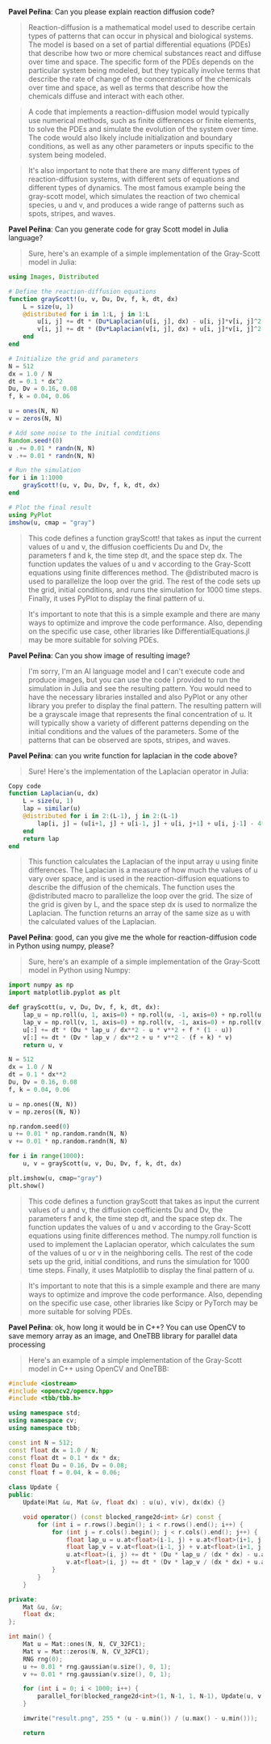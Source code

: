 **Pavel Peřina**: Can you please explain reaction diffusion code?

> Reaction-diffusion is a mathematical model used to describe certain types of patterns that can occur in physical and biological systems. The model is based on a set of partial differential equations (PDEs) that describe how two or more chemical substances react and diffuse over time and space. The specific form of the PDEs depends on the particular system being modeled, but they typically involve terms that describe the rate of change of the concentrations of the chemicals over time and space, as well as terms that describe how the chemicals diffuse and interact with each other.

> A code that implements a reaction-diffusion model would typically use numerical methods, such as finite differences or finite elements, to solve the PDEs and simulate the evolution of the system over time. The code would also likely include initialization and boundary conditions, as well as any other parameters or inputs specific to the system being modeled.

> It's also important to note that there are many different types of reaction-diffusion systems, with different sets of equations and different types of dynamics. The most famous example being the gray-scott model, which simulates the reaction of two chemical species, u and v, and produces a wide range of patterns such as spots, stripes, and waves.


**Pavel Peřina**:
Can you generate code for gray Scott model in Julia language?

> Sure, here's an example of a simple implementation of the Gray-Scott model in Julia:

```julia
using Images, Distributed

# Define the reaction-diffusion equations
function grayScott!(u, v, Du, Dv, f, k, dt, dx)
    L = size(u, 1)
    @distributed for i in 1:L, j in 1:L
        u[i, j] += dt * (Du*Laplacian(u[i, j], dx) - u[i, j]*v[i, j]^2 + f*(1.0 - u[i, j]))
        v[i, j] += dt * (Dv*Laplacian(v[i, j], dx) + u[i, j]*v[i, j]^2 - (f + k)*v[i, j])
    end
end

# Initialize the grid and parameters
N = 512
dx = 1.0 / N
dt = 0.1 * dx^2
Du, Dv = 0.16, 0.08
f, k = 0.04, 0.06

u = ones(N, N)
v = zeros(N, N)

# Add some noise to the initial conditions
Random.seed!(0)
u .+= 0.01 * randn(N, N)
v .+= 0.01 * randn(N, N)

# Run the simulation
for i in 1:1000
    grayScott!(u, v, Du, Dv, f, k, dt, dx)
end

# Plot the final result
using PyPlot
imshow(u, cmap = "gray")
```
> This code defines a function grayScott! that takes as input the current values of u and v, the diffusion coefficients Du and Dv, the parameters f and k, the time step dt, and the space step dx. The function updates the values of u and v according to the Gray-Scott equations using finite differences method. The @distributed macro is used to parallelize the loop over the grid. The rest of the code sets up the grid, initial conditions, and runs the simulation for 1000 time steps. Finally, it uses PyPlot to display the final pattern of u.

> It's important to note that this is a simple example and there are many ways to optimize and improve the code performance. Also, depending on the specific use case, other libraries like DifferentialEquations.jl may be more suitable for solving PDEs.


**Pavel Peřina**: Can you show image of resulting image?

> I'm sorry, I'm an AI language model and I can't execute code and produce images, but you can use the code I provided to run the simulation in Julia and see the resulting pattern. You would need to have the necessary libraries installed and also PyPlot or any other library you prefer to display the final pattern. The resulting pattern will be a grayscale image that represents the final concentration of u. It will typically show a variety of different patterns depending on the initial conditions and the values of the parameters. Some of the patterns that can be observed are spots, stripes, and waves.


**Pavel Peřina**: can you write function for laplacian in the code above?

> Sure! Here's the implementation of the Laplacian operator in Julia:

```julia
Copy code
function Laplacian(u, dx)
    L = size(u, 1)
    lap = similar(u)
    @distributed for i in 2:(L-1), j in 2:(L-1)
        lap[i, j] = (u[i+1, j] + u[i-1, j] + u[i, j+1] + u[i, j-1] - 4*u[i, j]) / dx^2
    end
    return lap
end
```
> This function calculates the Laplacian of the input array u using finite differences. The Laplacian is a measure of how much the values of u vary over space, and is used in the reaction-diffusion equations to describe the diffusion of the chemicals. The function uses the @distributed macro to parallelize the loop over the grid. The size of the grid is given by L, and the space step dx is used to normalize the Laplacian. The function returns an array of the same size as u with the calculated values of the Laplacian.

**Pavel Peřina**: good, can you give me the whole for reaction-diffusion code in Python using numpy, please?

> Sure, here's an example of a simple implementation of the Gray-Scott model in Python using Numpy:
```py
import numpy as np
import matplotlib.pyplot as plt

def grayScott(u, v, Du, Dv, f, k, dt, dx):
    lap_u = np.roll(u, 1, axis=0) + np.roll(u, -1, axis=0) + np.roll(u, 1, axis=1) + np.roll(u, -1, axis=1) - 4*u
    lap_v = np.roll(v, 1, axis=0) + np.roll(v, -1, axis=0) + np.roll(v, 1, axis=1) + np.roll(v, -1, axis=1) - 4*v
    u[:] += dt * (Du * lap_u / dx**2 - u * v**2 + f * (1 - u))
    v[:] += dt * (Dv * lap_v / dx**2 + u * v**2 - (f + k) * v)
    return u, v

N = 512
dx = 1.0 / N
dt = 0.1 * dx**2
Du, Dv = 0.16, 0.08
f, k = 0.04, 0.06

u = np.ones((N, N))
v = np.zeros((N, N))

np.random.seed(0)
u += 0.01 * np.random.randn(N, N)
v += 0.01 * np.random.randn(N, N)

for i in range(1000):
    u, v = grayScott(u, v, Du, Dv, f, k, dt, dx)

plt.imshow(u, cmap="gray")
plt.show()
```

> This code defines a function grayScott that takes as input the current values of u and v, the diffusion coefficients Du and Dv, the parameters f and k, the time step dt, and the space step dx. The function updates the values of u and v according to the Gray-Scott equations using finite differences method. The numpy.roll function is used to implement the Laplacian operator, which calculates the sum of the values of u or v in the neighboring cells. The rest of the code sets up the grid, initial conditions, and runs the simulation for 1000 time steps. Finally, it uses Matplotlib to display the final pattern of u.

> It's important to note that this is a simple example and there are many ways to optimize and improve the code performance. Also, depending on the specific use case, other libraries like Scipy or PyTorch may be more suitable for solving PDEs.


**Pavel Peřina**: ok, how long it would be in C++? You can use OpenCV to save memory array as an image, and OneTBB library for parallel data processing

>Here's an example of a simple implementation of the Gray-Scott model in C++ using OpenCV and OneTBB:

```cpp
#include <iostream>
#include <opencv2/opencv.hpp>
#include <tbb/tbb.h>

using namespace std;
using namespace cv;
using namespace tbb;

const int N = 512;
const float dx = 1.0 / N;
const float dt = 0.1 * dx * dx;
const float Du = 0.16, Dv = 0.08;
const float f = 0.04, k = 0.06;

class Update {
public:
    Update(Mat &u, Mat &v, float dx) : u(u), v(v), dx(dx) {}

    void operator() (const blocked_range2d<int> &r) const {
        for (int i = r.rows().begin(); i < r.rows().end(); i++) {
            for (int j = r.cols().begin(); j < r.cols().end(); j++) {
                float lap_u = u.at<float>(i-1, j) + u.at<float>(i+1, j) + u.at<float>(i, j-1) + u.at<float>(i, j+1) - 4*u.at<float>(i, j);
                float lap_v = v.at<float>(i-1, j) + v.at<float>(i+1, j) + v.at<float>(i, j-1) + v.at<float>(i, j+1) - 4*v.at<float>(i, j);
                u.at<float>(i, j) += dt * (Du * lap_u / (dx * dx) - u.at<float>(i, j) * v.at<float>(i, j) * v.at<float>(i, j) + f * (1 - u.at<float>(i, j)));
                v.at<float>(i, j) += dt * (Dv * lap_v / (dx * dx) + u.at<float>(i, j) * v.at<float>(i, j) * v.at<float>(i, j) - (f + k) * v.at<float>(i, j));
            }
        }
    }

private:
    Mat &u, &v;
    float dx;
};

int main() {
    Mat u = Mat::ones(N, N, CV_32FC1);
    Mat v = Mat::zeros(N, N, CV_32FC1);
    RNG rng(0);
    u += 0.01 * rng.gaussian(u.size(), 0, 1);
    v += 0.01 * rng.gaussian(v.size(), 0, 1);

    for (int i = 0; i < 1000; i++) {
        parallel_for(blocked_range2d<int>(1, N-1, 1, N-1), Update(u, v, dx));
    }

    imwrite("result.png", 255 * (u - u.min()) / (u.max() - u.min()));

    return
```
